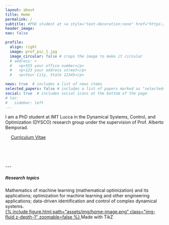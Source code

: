 ```yaml
---
layout: about
title: Home
permalink: /
subtitle: #PhD student at <a style="text-decoration:none" href="https://www.imtlucca.it/en/adeyemi.adeoye" target="_blank">IMT Lucca</a>
header_image:
nav: false 

profile:
  align: right
  image: prof_pic_1.jpg
  image_circular: false # crops the image to make it circular
  # address: >
  #   <p>555 your office number</p>
  #   <p>123 your address street</p>
  #   <p>Your City, State 12345</p>

news: true  # includes a list of news items
selected_papers: false # includes a list of papers marked as "selected={true}"
social: true  # includes social icons at the bottom of the page
# toc:
#   sidebar: left
---
```


I am a PhD student at <a style="text-decoration:none" href="https://www.imtlucca.it/en" target="_blank">IMT Lucca</a> in the Dynamical Systems, Control, and Optimization (<a style="text-decoration:none" href="http://dysco.imtlucca.it/" target="_blank">DYSCO</a>) research group under the supervision of <a style="text-decoration:none" href="http://cse.lab.imtlucca.it/~bemporad/" target="_blank">Prof. Alberto Bemporad</a>.

&emsp;
<a href="https://adeyemiadeoye.github.io/cv/" title="CV" role="button" target="_self"><i class="ai ai-cv-square ai-1x z-depth-1"></i> Curriculum Vitae </a>

<p style="margin-bottom:2cm;"></p>
---
<h5 style="font-weight: bold; font-family: 'JuliaMono', sans-serif;"> Research topics </h5>
<!-- --- -->
Mathematics of machine learning (mathematical optimization) and its applications; optimization for machine learning and other engineering applications; data-driven identification and control of complex dynamical systems.
<div class="row mt-3">
    <div class="col-sm mt-3 mt-md-0">
        <div class="rounded-image-wrapper" style="position: relative;">
          <a href="https://adeyemiadeoye.github.io/papers/">
            {% include figure.html path="assets/img/home-image.png" class="img-fluid z-depth-1" zoomable=false %}
          </a>
          <span class="made-with-tikz">Made with TikZ</span>
        </div>
    </div>
</div>
